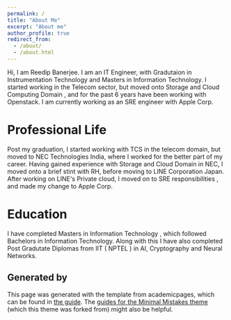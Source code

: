 ```yaml
---
permalink: /
title: "About Me"
excerpt: "About me"
author_profile: true
redirect_from: 
  - /about/
  - /about.html
---
```


Hi, 
I am Reedip Banerjee. I am an IT Engineer, with Gradutaion in Instrumentation Technology and Masters in Information Technology. I started working in the Telecom sector, but moved onto Storage and Cloud Computing Domain , and for the past 6 years have been working with Openstack.
I am currently working as an SRE engineer with Apple Corp.


Professional Life
======
Post my graduation, I started working with TCS in the telecom domain, but moved to NEC Technologies India, where I worked for the better part of my career. Having gained experience with Storage and Cloud Domain in NEC, I moved onto a brief stint with RH, before moving to LINE Corporation Japan. 
After working on LINE's Private cloud, I moved on to SRE responsibilities , and made my change to Apple Corp.

Education
======
I have completed Masters in Information Technology , which followed Bachelors in Information Technology.
Along with this I have also completed Post Gradutate Diplomas from IIT ( NPTEL ) in AI, Cryptography and Neural Networks.


Generated by 
------
This page was generated with the template from academicpages, which can be found in [the guide](https://academicpages.github.io/). The [guides for the Minimal Mistakes theme](https://mmistakes.github.io/minimal-mistakes/docs/configuration/) (which this theme was forked from) might also be helpful.
